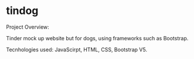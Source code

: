 # tindog

Project Overview:

Tinder mock up website but for dogs, using frameworks such as Bootstrap. 

Tecnhologies used: JavaScirpt, HTML, CSS, Bootstrap V5. 

